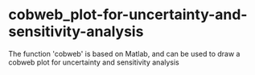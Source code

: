 # cobweb_plot-for-uncertainty-and-sensitivity-analysis
The function 'cobweb' is based on Matlab, and can be used to draw a cobweb plot for uncertainty and sensitivity analysis
